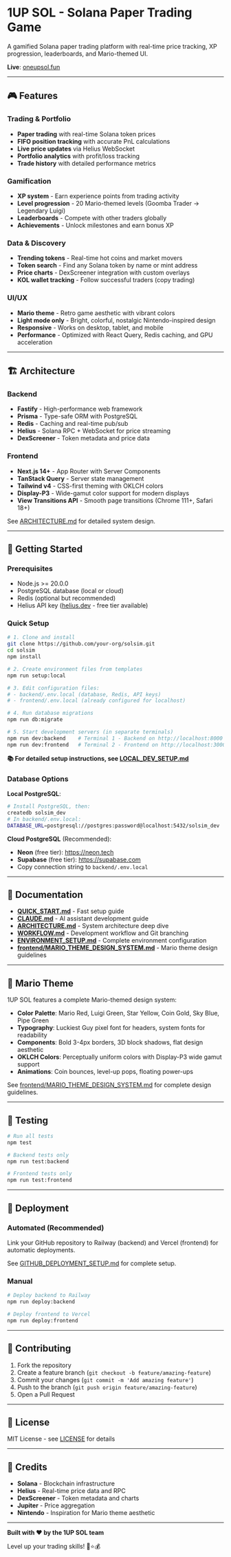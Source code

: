 # 1UP SOL - Solana Paper Trading Game

A gamified Solana paper trading platform with real-time price tracking, XP progression, leaderboards, and Mario-themed UI.

<!-- Trigger Vercel deployment -->

**Live**: [oneupsol.fun](https://oneupsol.fun)

---

## 🎮 Features

### Trading & Portfolio
- **Paper trading** with real-time Solana token prices
- **FIFO position tracking** with accurate PnL calculations
- **Live price updates** via Helius WebSocket
- **Portfolio analytics** with profit/loss tracking
- **Trade history** with detailed performance metrics

### Gamification
- **XP system** - Earn experience points from trading activity
- **Level progression** - 20 Mario-themed levels (Goomba Trader → Legendary Luigi)
- **Leaderboards** - Compete with other traders globally
- **Achievements** - Unlock milestones and earn bonus XP

### Data & Discovery
- **Trending tokens** - Real-time hot coins and market movers
- **Token search** - Find any Solana token by name or mint address
- **Price charts** - DexScreener integration with custom overlays
- **KOL wallet tracking** - Follow successful traders (copy trading)

### UI/UX
- **Mario theme** - Retro game aesthetic with vibrant colors
- **Light mode only** - Bright, colorful, nostalgic Nintendo-inspired design
- **Responsive** - Works on desktop, tablet, and mobile
- **Performance** - Optimized with React Query, Redis caching, and GPU acceleration

---

## 🏗️ Architecture

### Backend
- **Fastify** - High-performance web framework
- **Prisma** - Type-safe ORM with PostgreSQL
- **Redis** - Caching and real-time pub/sub
- **Helius** - Solana RPC + WebSocket for price streaming
- **DexScreener** - Token metadata and price data

### Frontend
- **Next.js 14+** - App Router with Server Components
- **TanStack Query** - Server state management
- **Tailwind v4** - CSS-first theming with OKLCH colors
- **Display-P3** - Wide-gamut color support for modern displays
- **View Transitions API** - Smooth page transitions (Chrome 111+, Safari 18+)

See [ARCHITECTURE.md](./ARCHITECTURE.md) for detailed system design.

---

## 🚀 Getting Started

### Prerequisites
- Node.js >= 20.0.0
- PostgreSQL database (local or cloud)
- Redis (optional but recommended)
- Helius API key ([helius.dev](https://helius.dev) - free tier available)

### Quick Setup

```bash
# 1. Clone and install
git clone https://github.com/your-org/solsim.git
cd solsim
npm install

# 2. Create environment files from templates
npm run setup:local

# 3. Edit configuration files:
# - backend/.env.local (database, Redis, API keys)
# - frontend/.env.local (already configured for localhost)

# 4. Run database migrations
npm run db:migrate

# 5. Start development servers (in separate terminals)
npm run dev:backend    # Terminal 1 - Backend on http://localhost:8000
npm run dev:frontend   # Terminal 2 - Frontend on http://localhost:3000
```

**📚 For detailed setup instructions, see [LOCAL_DEV_SETUP.md](./LOCAL_DEV_SETUP.md)**

### Database Options

**Local PostgreSQL**:
```bash
# Install PostgreSQL, then:
createdb solsim_dev
# In backend/.env.local:
DATABASE_URL=postgresql://postgres:password@localhost:5432/solsim_dev
```

**Cloud PostgreSQL** (Recommended):
- **Neon** (free tier): https://neon.tech
- **Supabase** (free tier): https://supabase.com
- Copy connection string to `backend/.env.local`

---

## 📖 Documentation

- **[QUICK_START.md](./QUICK_START.md)** - Fast setup guide
- **[CLAUDE.md](./CLAUDE.md)** - AI assistant development guide
- **[ARCHITECTURE.md](./ARCHITECTURE.md)** - System architecture deep dive
- **[WORKFLOW.md](./WORKFLOW.md)** - Development workflow and Git branching
- **[ENVIRONMENT_SETUP.md](./ENVIRONMENT_SETUP.md)** - Complete environment configuration
- **[frontend/MARIO_THEME_DESIGN_SYSTEM.md](./frontend/MARIO_THEME_DESIGN_SYSTEM.md)** - Mario theme design guidelines

---

## 🎨 Mario Theme

1UP SOL features a complete Mario-themed design system:

- **Color Palette**: Mario Red, Luigi Green, Star Yellow, Coin Gold, Sky Blue, Pipe Green
- **Typography**: Luckiest Guy pixel font for headers, system fonts for readability
- **Components**: Bold 3-4px borders, 3D block shadows, flat design aesthetic
- **OKLCH Colors**: Perceptually uniform colors with Display-P3 wide gamut support
- **Animations**: Coin bounces, level-up pops, floating power-ups

See [frontend/MARIO_THEME_DESIGN_SYSTEM.md](./frontend/MARIO_THEME_DESIGN_SYSTEM.md) for complete design guidelines.

---

## 🧪 Testing

```bash
# Run all tests
npm test

# Backend tests only
npm run test:backend

# Frontend tests only
npm run test:frontend
```

---

## 🚢 Deployment

### Automated (Recommended)
Link your GitHub repository to Railway (backend) and Vercel (frontend) for automatic deployments.

See [GITHUB_DEPLOYMENT_SETUP.md](./GITHUB_DEPLOYMENT_SETUP.md) for complete setup.

### Manual
```bash
# Deploy backend to Railway
npm run deploy:backend

# Deploy frontend to Vercel
npm run deploy:frontend
```

---

## 🤝 Contributing

1. Fork the repository
2. Create a feature branch (`git checkout -b feature/amazing-feature`)
3. Commit your changes (`git commit -m 'Add amazing feature'`)
4. Push to the branch (`git push origin feature/amazing-feature`)
5. Open a Pull Request

---

## 📄 License

MIT License - see [LICENSE](./LICENSE) for details

---

## 🙏 Credits

- **Solana** - Blockchain infrastructure
- **Helius** - Real-time price data and RPC
- **DexScreener** - Token metadata and charts
- **Jupiter** - Price aggregation
- **Nintendo** - Inspiration for Mario theme aesthetic

---

**Built with ❤️ by the 1UP SOL team**

Level up your trading skills! 🍄⭐💰

